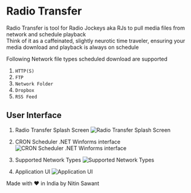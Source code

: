 # Radio Transfer
Radio Transfer is tool for Radio Jockeys aka RJs to pull media files from network and schedule playback<br/>
Think of it as a caffeinated, slightly neurotic time traveler, ensuring your media download and playback is always on schedule

Following Network file types scheduled download are supported
1. `HTTP(S)`
2. `FTP`
3. `Network Folder`
4. `Dropbox`
5. `RSS Feed`

## User Interface
1. Radio Transfer Splash Screen
![Radio Transfer Splash Screen](https://github.com/user-attachments/assets/a55c1827-aa87-4289-9f89-1e8fd596b550)

2. CRON Scheduler .NET Winforms interface
![CRON Scheduler .NET Winforms interface](https://github.com/user-attachments/assets/9a3621b9-874d-4d3e-9bf2-38f03eb279d2)

3. Supported Network Types
![Supported Network Types](https://github.com/user-attachments/assets/eab4f55f-3d75-446d-82b4-bf5d3a0a4a37)

4. Application UI
![Application UI](https://github.com/user-attachments/assets/e0dafb54-25e1-4a3a-a19c-a8d2a823e771)

Made with ♥ in India by Nitin Sawant




